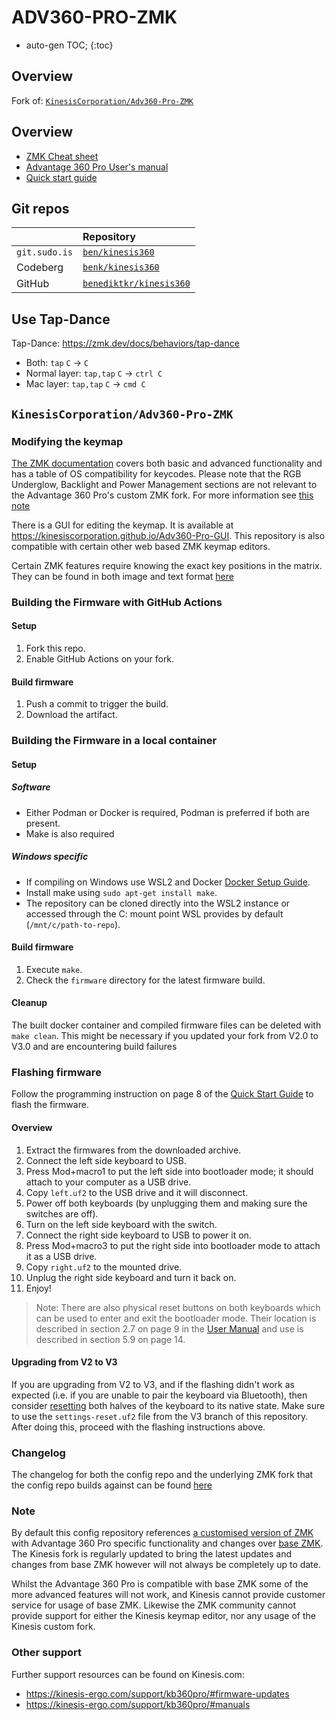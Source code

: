 # ADV360-PRO-ZMK

* auto-gen TOC;
{:toc}

## Overview

Fork of: [`KinesisCorporation/Adv360-Pro-ZMK`](https://github.com/KinesisCorporation/Adv360-Pro-ZMK)

## Overview

- [ZMK Cheat sheet](https://peccu.github.io/zmk-cheat-sheet/)
- [Advantage 360 Pro User's manual](manuals/manual.pdf)
- [Quick start guide](manuals/quick_start.pdf)

## Git repos

|               | Repository
|:--------------|:---------------
| `git.sudo.is` | [`ben/kinesis360`](https://git.sudo.is/ben/kinesis360)
| Codeberg      |  [`benk/kinesis360`](https://codeberg.org/benk/kinesis360)
| GitHub        | [`benediktkr/kinesis360`](https://github.com/benediktkr/kinesis360)



## Use Tap-Dance

Tap-Dance: https://zmk.dev/docs/behaviors/tap-dance

 * Both: `tap` `C` -> `C`
 * Normal layer: `tap,tap` `C` -> `ctrl C`
 * Mac layer:    `tap,tap` `C` -> `cmd C`

## `KinesisCorporation/Adv360-Pro-ZMK`

### Modifying the keymap

[The ZMK documentation](https://zmk.dev/docs) covers both basic and
advanced functionality and has a table of OS compatibility for keycodes.
Please note that the RGB Underglow, Backlight and Power Management sections
are not relevant to the Advantage 360 Pro's custom ZMK fork. For more
information see [this note](#note)

There is a GUI for editing the keymap. It is available at
https://kinesiscorporation.github.io/Adv360-Pro-GUI. This repository is
also compatible with certain other web based ZMK keymap editors.

Certain ZMK features require knowing the exact key positions in the matrix.
They can be found in both image and text format
[here](assets/key-positions.md)

### Building the Firmware with GitHub Actions

#### Setup

1. Fork this repo.
2. Enable GitHub Actions on your fork.

#### Build firmware

1. Push a commit to trigger the build.
2. Download the artifact.

### Building the Firmware in a local container

#### Setup

##### Software

* Either Podman or Docker is required, Podman is preferred if both are
  present.
* Make is also required

##### Windows specific

* If compiling on Windows use WSL2 and Docker [Docker Setup
  Guide](https://docs.docker.com/desktop/windows/wsl/).
* Install make using `sudo apt-get install make`.
* The repository can be cloned directly into the WSL2 instance or accessed
  through the C: mount point WSL provides by default
  (`/mnt/c/path-to-repo`).

#### Build firmware

1. Execute `make`.
2. Check the `firmware` directory for the latest firmware build.

#### Cleanup

The built docker container and compiled firmware files can be deleted with
`make clean`. This might be necessary if you updated your fork from V2.0 to
V3.0 and are encountering build failures

### Flashing firmware

Follow the programming instruction on page 8 of the [Quick Start
Guide](https://kinesis-ergo.com/wp-content/uploads/Advantage360-Professional-QSG-v8-25-22.pdf)
to flash the firmware.

#### Overview

1. Extract the firmwares from the downloaded archive.
1. Connect the left side keyboard to USB.
1. Press Mod+macro1 to put the left side into bootloader mode; it should
   attach to your computer as a USB drive.
1. Copy `left.uf2` to the USB drive and it will disconnect.
1. Power off both keyboards (by unplugging them and making sure the
   switches are off).
1. Turn on the left side keyboard with the switch.
1. Connect the right side keyboard to USB to power it on.
1. Press Mod+macro3 to put the right side into bootloader mode to attach it
   as a USB drive.
1. Copy `right.uf2` to the mounted drive.
1. Unplug the right side keyboard and turn it back on.
1. Enjoy!

> Note: There are also physical reset buttons on both keyboards which can
> be used to enter and exit the bootloader mode. Their location is
> described in section 2.7 on page 9 in the [User Manual](https://kinesis-ergo.com/wp-content/uploads/Advantage360-ZMK-KB360-PRO-Users-Manual-v3-10-23.pdf)
> and use is described in section 5.9 on page 14.

#### Upgrading from V2 to V3

If you are upgrading from V2 to V3, and if the flashing didn't work as
expected (i.e. if you are unable to pair the keyboard via Bluetooth), then
consider [resetting](https://kinesis-ergo.com/support/kb360pro/#firmware-updates)
both halves of the keyboard to its native state. Make sure to use the
`settings-reset.uf2` file from the V3 branch of this repository. After
doing this, proceed with the flashing instructions above.

### Changelog

The changelog for both the config repo and the underlying ZMK fork that the
config repo builds against can be found [here](CHANGELOG.md)

### Note

By default this config repository references [a customised version of ZMK](https://github.com/ReFil/zmk/tree/adv360-z3.2)
with Advantage 360 Pro specific functionality and changes over [base ZMK](https://github.com/zmkfirmware/zmk).
The Kinesis fork is regularly updated to bring the latest updates and
changes from base ZMK however will not always be completely up to date.

Whilst the Advantage 360 Pro is compatible with base ZMK some of the more
advanced features will not work, and Kinesis cannot provide customer
service for usage of base ZMK. Likewise the ZMK community cannot provide
support for either the Kinesis keymap editor, nor any usage of the Kinesis
custom fork.

### Other support

Further support resources can be found on Kinesis.com:

* https://kinesis-ergo.com/support/kb360pro/#firmware-updates
* https://kinesis-ergo.com/support/kb360pro/#manuals
